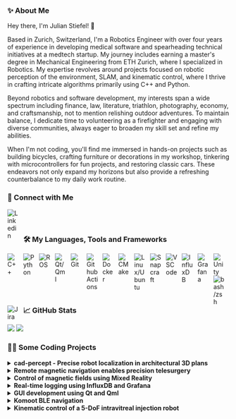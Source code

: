### ✨ About Me

Hey there, I'm Julian Stiefel! 👋

Based in Zurich, Switzerland, I'm a Robotics Engineer with over four years of experience in developing medical software and spearheading technical initiatives at a medtech startup. My journey includes earning a master's degree in Mechanical Engineering from ETH Zurich, where I specialized in Robotics. My expertise revolves around projects focused on robotic perception of the environment, SLAM, and kinematic control, where I thrive in crafting intricate algorithms primarily using C++ and Python.

Beyond robotics and software development, my interests span a wide spectrum including finance, law, literature, triathlon, photography, economy, and craftsmanship, not to mention relishing outdoor adventures. To maintain balance, I dedicate time to volunteering as a firefighter and engaging with diverse communities, always eager to broaden my skill set and refine my abilities.

When I'm not coding, you'll find me immersed in hands-on projects such as building bicycles, crafting furniture or decorations in my workshop, tinkering with microcontrollers for fun projects, and restoring classic cars. These endeavors not only expand my horizons but also provide a refreshing counterbalance to my daily work routine.

### 🔗 Connect with Me

[<img align="left" alt="Linkedin" width="26px" src="https://cdn.simpleicons.org/linkedin/black/white" style="padding-right:10px;" />](https://www.linkedin.com/in/julianstiefel/)  

<br />
<br />

### 🛠️ My Languages, Tools and Frameworks

<a href="#"><img align="left" alt="C++" title="C++" width="26px" src="https://cdn.jsdelivr.net/gh/devicons/devicon@2.16.0/icons/cplusplus/cplusplus-original.svg" style="padding-right:10px;" /></a>
<a href="#"><img align="left" alt="Python" title="Python" width="26px" src="https://cdn.jsdelivr.net/gh/devicons/devicon@2.16.0/icons/python/python-original.svg" style="padding-right:10px;" /></a>
<a href="#"><img align="left" alt="ROS" title="ROS" width="26px" src="https://cdn.simpleicons.org/ros/black/white" style="padding-right:10px;" /></a>
<a href="#"><img align="left" alt="Qt/Qml" title="Qt/Qml" width="26px" src="https://cdn.jsdelivr.net/gh/devicons/devicon@2.16.0/icons/qt/qt-original.svg" style="padding-right:10px;" /></a>
<a href="#"><img align="left" alt="Git" title="Git" width="26px" src="https://cdn.jsdelivr.net/gh/devicons/devicon@2.16.0/icons/git/git-original.svg" style="padding-right:10px;" /></a>
<a href="#"><img align="left" alt="Github Actions" title="Github Actions" width="26px" src="https://cdn.jsdelivr.net/gh/devicons/devicon@2.16.0/icons/githubactions/githubactions-original.svg" style="padding-right:10px;" /></a>
<a href="#"><img align="left" alt="Docker" title="Docker" width="26px" src="https://cdn.jsdelivr.net/gh/devicons/devicon@2.16.0/icons/docker/docker-plain.svg" style="padding-right:10px;" /></a>
<a href="#"><img align="left" alt="CMake" title="CMake" width="26px" src="https://cdn.jsdelivr.net/gh/devicons/devicon@2.16.0/icons/cmake/cmake-original.svg" style="padding-right:10px;" /></a>
<a href="#"><img align="left" alt="Linux/Ubuntu" title="Linux/Ubuntu" width="26px" src="https://cdn.jsdelivr.net/gh/devicons/devicon@2.16.0/icons/linux/linux-original.svg" style="padding-right:10px;" /></a>
<a href="#"><img align="left" alt="Snapcraft" title="Snapcraft" width="26px" src="https://cdn.simpleicons.org/snapcraft/black/white" style="padding-right:10px;" /></a>
<a href="#"><img align="left" alt="VSCode" title="VSCode" width="26px" src="https://cdn.jsdelivr.net/gh/devicons/devicon@2.16.0/icons/vscode/vscode-original.svg" style="padding-right:10px;" /></a>
<a href="#"><img align="left" alt="InfluxDB" title="InfluxDB" width="26px" src="https://cdn.simpleicons.org/influxdb/black/white" style="padding-right:10px;" /></a>
<a href="#"><img align="left" alt="Grafana" title="Grafana" width="26px" src="https://cdn.jsdelivr.net/gh/devicons/devicon@2.16.0/icons/grafana/grafana-original.svg" style="padding-right:10px;" /></a>
<a href="#"><img align="left" alt="Unity" title="Unity" width="26px" src="https://cdn.jsdelivr.net/gh/devicons/devicon@2.16.0/icons/unity/unity-original.svg" style="padding-right:10px;" /></a>
<a href="#"><img align="left" alt="bash/zsh" title="bash/zsh" width="26px" src="https://cdn.simpleicons.org/gnubash/black/white" style="padding-right:10px;" />
<a href="#"><img align="left" alt="Jira" title="Jira" width="26px" src="https://cdn.jsdelivr.net/gh/devicons/devicon@2.16.0/icons/jira/jira-original.svg" style="padding-right:10px;" /></a>

<br />
<br />

### 📈 GitHub Stats

<picture>
  <source media="(prefers-color-scheme: dark)" srcset="https://github-readme-stats-bice-nine-94.vercel.app/api?username=jstiefel&show=reviews&show_icons=true&theme=synthwave&hide_border=true&rank_icon=percentile&hide_rank=true&include_all_commits=true" />
  <source media="(prefers-color-scheme: light), (prefers-color-scheme: no-preference)" srcset="https://github-readme-stats-bice-nine-94.vercel.app/api?username=jstiefel&show=reviews&show_icons=true&theme=default&hide_border=false&rank_icon=percentile&hide_rank=true&include_all_commits=true" />
  <img height=200 src="https://github-readme-stats-bice-nine-94.vercel.app/api?username=jstiefel&show=reviews&show_icons=true&theme=default&hide_border=false&rank_icon=percentile&hide_rank=true&include_all_commits=true" />
</picture>

<picture>
  <source media="(prefers-color-scheme: dark)" srcset="https://github-readme-stats-bice-nine-94.vercel.app/api/top-langs/?username=jstiefel&size_weight=0.5&count_weight=0.5&langs_count=6&theme=synthwave&hide_border=true&layout=compact&hide=jupyter%20notebook" />
  <source media="(prefers-color-scheme: light), (prefers-color-scheme: no-preference)" srcset="https://github-readme-stats-bice-nine-94.vercel.app/api/top-langs/?username=jstiefel&size_weight=0.5&count_weight=0.5&langs_count=6&theme=default&hide_border=false&layout=compact&hide=jupyter%20notebook" />
  <img height=200 src="https://github-readme-stats-bice-nine-94.vercel.app/api/top-langs/?username=jstiefel&size_weight=0.5&count_weight=0.5&langs_count=6&theme=default&hide_border=false&layout=compact&hide=jupyter%20notebook" />
</picture>

### 👨‍💻 Some Coding Projects 

<details>
  <summary><b>cad-percept - Precise robot localization in architectural 3D plans</b></summary>
  <br />
  In this project, my contributions centered on implementing cutting-edge algorithms for precise robot localization (SLAM) within imperfect building models, as well as detecting discrepancies between real-time data and mesh models. Leveraging 3D LiDAR point cloud data from a mobile robotic platform, our pipeline significantly surpassed traditional ICP-based alignment methods, consistently reducing localization errors by a minimum of 30%.
  <br />
  <br />
  I extend my heartfelt gratitude to my accomplished supervisors, @gawela and @hermannsblum, whose invaluable guidance and expertise were instrumental in shaping this endeavor.
  <br />
  <br />

  [![cad-percept](https://img.shields.io/badge/cad--percept-green?style=for-the-badge&logo=github)](https://github.com/ethz-asl/cad-percept)
  [![Publication](https://img.shields.io/badge/Publication-green?style=for-the-badge)](https://www.iaarc.org/publications/fulltext/100%20ISARC%202021%20Paper134.pdf)

  <a href="#"><img src="assets/mt.jpg" width="600" /></a>
  <br />
  <br />
</details>

<details>
  <summary><b>Remote magnetic navigation enables precision telesurgery</b></summary>
  <br />
  At Nanoflex Robotics AG, I spearheaded the implementation and upkeep of the software stack and algorithms crucial for steering magnetic devices in compliance with ISO 13485 standards, particularly for ischemic stroke treatment. A recent highlight involved orchestrating a field study aimed at enabling remote system control by surgeons from anywhere globally. This endeavor entailed integrating essential functionalities for remote control, as well as facilitating data and video transmission within our pre-clinical setup.
  <br />
  <br />
  The culmination of our efforts materialized in a successful technology validation during a collaborative study with the Mayo Clinic in Phoenix, spanning a distance exceeding 9000 km. Notably, we achieved a remarkable Round-Trip-Time of under 200 ms, demonstrating the robustness and efficiency of our technology in real-world scenarios.
  <br />
  <br />

  [![Publication](https://img.shields.io/badge/Publication-green?style=for-the-badge)](https://www.science.org/doi/10.1126/scirobotics.ado3187)
</details>

<details>
  <summary><b>Control of magnetic fields using Mixed Reality</b></summary>
  <br />
  Inspired by the launch of HoloLens 2, we embarked on a groundbreaking venture to visualize magnetic fields and manipulate our magnetic field generator through Mixed Reality. Leveraging Unity and MRTK, I implemented an application that seamlessly integrated with our ROS framework and operated with the HoloLens 2.
  <br />
  <br />
  <a href="#"><img src="assets/mr.jpg" width="600" /></a>
  <br />
  <br />
</details>

<details>
  <summary><b>Real-time logging using InfluxDB and Grafana</b></summary>
  <br />
  In industrial settings, the accumulation of sensor data is commonplace. However, for remote infrastructure of critical importance, it's imperative to monitor this data in real-time to swiftly address potential issues before they escalate into damaging scenarios. In this particular project, I took the helm in developing a C++ hardware data logger tailored to this need. The collected data is transmitted to the real-time, time-series database InfluxDB for storage, and subsequently visualized through a Grafana dashboard for intuitive monitoring and analysis.
  <br />
  <br />
  <a href="#"><img src="assets/grafana.jpg" width="600" /></a>
  <br />
  <br />
</details>

<details>
  <summary><b>GUI development using Qt and Qml</b></summary>
  <br />
  While not primarily a user interface designer, I find pleasure in crafting GUIs from time to time. Over time, I've designed and developed numerous interfaces for tasks ranging from data collection and visualization to device control. My preferred toolkit for this endeavor is Qt and Qml, enabling me to efficiently separate design from backend functionality. In one notable instance showcased below, I leveraged Snappy Ubuntu Core to release the entire software package as a snap for deployment on embedded systems.
  <br />
  <br />
  <a href="#"><img src="assets/qtqml.jpg" width="600" /></a>
  <br />
  <br />
</details>

<details>
  <summary><b>Komoot BLE navigation</b></summary>
  <br />
  This exciting project aimed to develop a cost-effective turn-by-turn navigation device utilizing an ESP32 and Komoot's BLE Connect API. Stemming from the scarcity and high cost of cycling navigation devices in 2018, this endeavor sought to provide a budget-friendly alternative for cyclists.
  <br />
  <br />

  [![esp32_komoot_ble](https://img.shields.io/badge/esp32__komoot__ble-green?style=for-the-badge&logo=github)](https://github.com/jstiefel/esp32_komoot_ble)

  <a href="#"><img src="assets/ble.jpg" width="600" /></a>
  <br />
  <br />
</details>

<details>
  <summary><b>Kinematic control of a 5-DoF intravitreal injection robot</b></summary>
  <br />
  At Ophthorobotics AG, I played a pivotal role in the development of software and electronics essential for the kinematic control of their innovative five-degree-of-freedom eye injection robot. This involved crafting various device driver libraries, such as those for Thorlabs and Maxon, to allow operation. Leveraging inverse kinematics computations, I achieved precise control of the end-effector. Furthermore, I designed and implemented a user-friendly Qt GUI to enhance user interaction.
  <br />
  <br />
</details>

